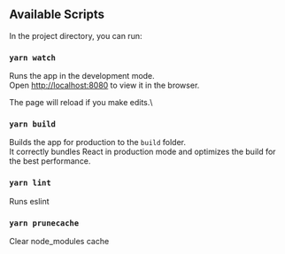 ## Available Scripts

In the project directory, you can run:

### `yarn watch`

Runs the app in the development mode.\
Open [http://localhost:8080](http://localhost:8080) to view it in the browser.

The page will reload if you make edits.\

### `yarn build`

Builds the app for production to the `build` folder.\
It correctly bundles React in production mode and optimizes the build for the best performance.

### `yarn lint`

Runs eslint

### `yarn prunecache`

Clear node_modules cache
